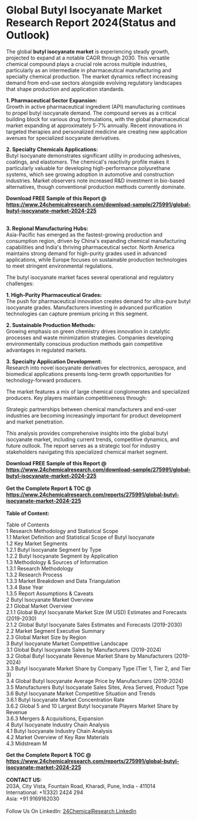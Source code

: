<h1>Global Butyl Isocyanate Market Research Report 2024(Status and Outlook)</h1><p>The global <strong>butyl isocyanate market</strong> is experiencing steady growth, projected to expand at a notable CAGR through 2030. This versatile chemical compound plays a crucial role across multiple industries, particularly as an intermediate in pharmaceutical manufacturing and specialty chemical production. The market dynamics reflect increasing demand from end-use sectors alongside evolving regulatory landscapes that shape production and application standards.</p><p><strong>1. Pharmaceutical Sector Expansion:</strong><br> 
Growth in active pharmaceutical ingredient (API) manufacturing continues to propel butyl isocyanate demand. The compound serves as a critical building block for various drug formulations, with the global pharmaceutical market expanding at approximately 5-7% annually. Recent innovations in targeted therapies and personalized medicine are creating new application avenues for specialized isocyanate derivatives.</p><p><strong>2. Specialty Chemicals Applications:</strong><br>
Butyl isocyanate demonstrates significant utility in producing adhesives, coatings, and elastomers. The chemical's reactivity profile makes it particularly valuable for developing high-performance polyurethane systems, which see growing adoption in automotive and construction industries. Market observers note increased R&amp;D investment in bio-based alternatives, though conventional production methods currently dominate.</p><div><b>Download FREE Sample of this Report @ 
            <a href="https://www.24chemicalresearch.com/download-sample/275991/global-butyl-isocyanate-market-2024-225">
            https://www.24chemicalresearch.com/download-sample/275991/global-butyl-isocyanate-market-2024-225</a></b></div><br><p><strong>3. Regional Manufacturing Hubs:</strong><br>
Asia-Pacific has emerged as the fastest-growing production and consumption region, driven by China's expanding chemical manufacturing capabilities and India's thriving pharmaceutical sector. North America maintains strong demand for high-purity grades used in advanced applications, while Europe focuses on sustainable production technologies to meet stringent environmental regulations.</p><p>The butyl isocyanate market faces several operational and regulatory challenges:</p><p><strong>1. High-Purity Pharmaceutical Grades:</strong><br>
The push for pharmaceutical innovation creates demand for ultra-pure butyl isocyanate grades. Manufacturers investing in advanced purification technologies can capture premium pricing in this segment.</p><p><strong>2. Sustainable Production Methods:</strong><br>
Growing emphasis on green chemistry drives innovation in catalytic processes and waste minimization strategies. Companies developing environmentally conscious production methods gain competitive advantages in regulated markets.</p><p><strong>3. Specialty Application Development:</strong><br>
Research into novel isocyanate derivatives for electronics, aerospace, and biomedical applications presents long-term growth opportunities for technology-forward producers.</p><p>The market features a mix of large chemical conglomerates and specialized producers. Key players maintain competitiveness through:</p><p>Strategic partnerships between chemical manufacturers and end-user industries are becoming increasingly important for product development and market penetration.</p><p>This analysis provides comprehensive insights into the global butyl isocyanate market, including current trends, competitive dynamics, and future outlook. The report serves as a strategic tool for industry stakeholders navigating this specialized chemical market segment.</p><div><b>Download FREE Sample of this Report @ 
            <a href="https://www.24chemicalresearch.com/download-sample/275991/global-butyl-isocyanate-market-2024-225">
            https://www.24chemicalresearch.com/download-sample/275991/global-butyl-isocyanate-market-2024-225</a></b></div><br><div><b>Get the Complete Report & TOC @ 
            <a href="https://www.24chemicalresearch.com/reports/275991/global-butyl-isocyanate-market-2024-225">
            https://www.24chemicalresearch.com/reports/275991/global-butyl-isocyanate-market-2024-225</a></b></div><br>
            <b>Table of Content:</b><p>Table of Contents<br />
1 Research Methodology and Statistical Scope<br />
1.1 Market Definition and Statistical Scope of Butyl Isocyanate<br />
1.2 Key Market Segments<br />
1.2.1 Butyl Isocyanate Segment by Type<br />
1.2.2 Butyl Isocyanate Segment by Application<br />
1.3 Methodology & Sources of Information<br />
1.3.1 Research Methodology<br />
1.3.2 Research Process<br />
1.3.3 Market Breakdown and Data Triangulation<br />
1.3.4 Base Year<br />
1.3.5 Report Assumptions & Caveats<br />
2 Butyl Isocyanate Market Overview<br />
2.1 Global Market Overview<br />
2.1.1 Global Butyl Isocyanate Market Size (M USD) Estimates and Forecasts (2019-2030)<br />
2.1.2 Global Butyl Isocyanate Sales Estimates and Forecasts (2019-2030)<br />
2.2 Market Segment Executive Summary<br />
2.3 Global Market Size by Region<br />
3 Butyl Isocyanate Market Competitive Landscape<br />
3.1 Global Butyl Isocyanate Sales by Manufacturers (2019-2024)<br />
3.2 Global Butyl Isocyanate Revenue Market Share by Manufacturers (2019-2024)<br />
3.3 Butyl Isocyanate Market Share by Company Type (Tier 1, Tier 2, and Tier 3)<br />
3.4 Global Butyl Isocyanate Average Price by Manufacturers (2019-2024)<br />
3.5 Manufacturers Butyl Isocyanate Sales Sites, Area Served, Product Type<br />
3.6 Butyl Isocyanate Market Competitive Situation and Trends<br />
3.6.1 Butyl Isocyanate Market Concentration Rate<br />
3.6.2 Global 5 and 10 Largest Butyl Isocyanate Players Market Share by Revenue<br />
3.6.3 Mergers & Acquisitions, Expansion<br />
4 Butyl Isocyanate Industry Chain Analysis<br />
4.1 Butyl Isocyanate Industry Chain Analysis<br />
4.2 Market Overview of Key Raw Materials<br />
4.3 Midstream M</p><div><b>Get the Complete Report & TOC @ 
            <a href="https://www.24chemicalresearch.com/reports/275991/global-butyl-isocyanate-market-2024-225">
            https://www.24chemicalresearch.com/reports/275991/global-butyl-isocyanate-market-2024-225</a></b></div><br><b>CONTACT US:</b><br>
            203A, City Vista, Fountain Road, Kharadi, Pune, India - 411014<br>
            International: +1(332) 2424 294<br>
            Asia: +91 9169162030 <br><br>
            Follow Us On LinkedIn: <a href="https://www.linkedin.com/company/24chemicalresearch/">24ChemicalResearch LinkedIn</a>